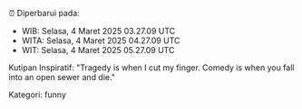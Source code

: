 ⏰ Diperbarui pada:
- WIB: Selasa, 4 Maret 2025 03.27.09 UTC
- WITA: Selasa, 4 Maret 2025 04.27.09 UTC
- WIT: Selasa, 4 Maret 2025 05.27.09 UTC

Kutipan Inspiratif:
"Tragedy is when I cut my finger. Comedy is when you fall into an open sewer and die."


Kategori: funny

